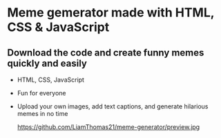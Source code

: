 # Meme gemerator made with HTML, CSS & JavaScript

## Download the code and create funny memes quickly and easily

- HTML, CSS, JavaScript
- Fun for everyone
- Upload your own images, add text captions, and generate hilarious memes in no time

  https://github.com/LiamThomas21/meme-generator/preview.jpg
